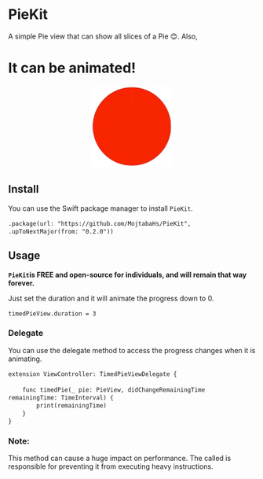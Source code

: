 # PieKit

A simple Pie view that can show all slices of a Pie  😊. Also,

# It can be animated!

<p align="center">
<img src="./Resources/TimedPieDemo.gif" alt="CI" />
</p>

## Install
You can use the Swift package manager to install `PieKit`.
```
.package(url: "https://github.com/MojtabaHs/PieKit", .upToNextMajor(from: "0.2.0"))
```


## Usage
<b>`PieKit`is FREE and open-source for individuals, and will remain that way forever.</b>

Just set the duration and it will animate the progress down to 0.

```
timedPieView.duration = 3
```

### Delegate

You can use the delegate method to access the  progress changes when it is animating.

```
extension ViewController: TimedPieViewDelegate {

    func timedPie(_ pie: PieView, didChangeRemainingTime remainingTime: TimeInterval) {
        print(remainingTime)
    }
}
```

### Note:
This method can cause a huge impact on performance. The called is responsible for preventing it from executing heavy instructions.
